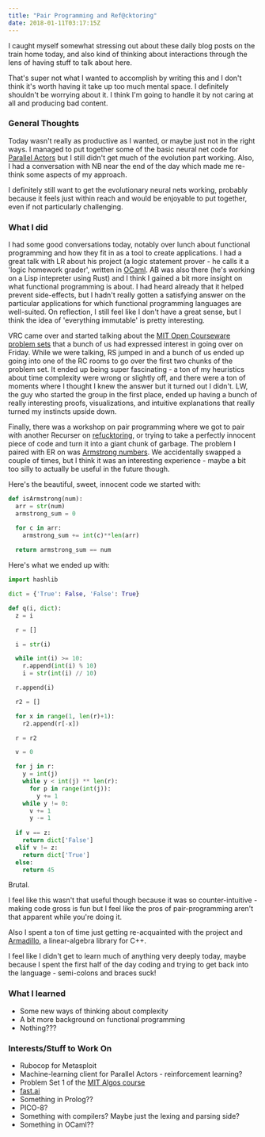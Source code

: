 ```yaml
---
title: "Pair Programming and Ref@cktoring"
date: 2018-01-11T03:17:15Z
---
```

I caught myself somewhat stressing out about these daily blog posts on the train home today, and also kind of thinking about interactions through the lens of having stuff to talk about here. 

That's super not what I wanted to accomplish by writing this and I don't think it's worth having it take up too much mental space. I definitely shouldn't be worrying about it. I think I'm going to handle it by not caring at all and producing bad content. 

### General Thoughts
Today wasn't really as productive as I wanted, or maybe just not in the right ways. I managed to put together some of the basic neural net code for [Parallel Actors](https://github.com/farkwun/ParallelActors) but I still didn't get much of the evolution part working. Also, I had a conversation with NB near the end of the day which made me re-think some aspects of my approach. 

I definitely still want to get the evolutionary neural nets working, probably because it feels just within reach and would be enjoyable to put together, even if not particularly challenging.





### What I did
I had some good conversations today, notably over lunch about functional programming and how they fit in as a tool to create applications. I had a great talk with LR about his project (a logic statement prover - he calls it a 'logic homework grader', written in [OCaml](https://ocaml.org/). AB was also there (he's working on a Lisp intepreter using Rust) and I think I gained a bit more insight on what functional programming is about. I had heard already that it helped prevent side-effects, but I hadn't really gotten a satisfying answer on the particular applications for which functional programming languages are well-suited. On reflection, I still feel like I don't have a great sense, but I think the idea of 'everything immutable' is pretty interesting.

VRC came over and started talking about the [MIT Open Courseware problem sets](https://ocw.mit.edu/courses/electrical-engineering-and-computer-science/6-006-introduction-to-algorithms-fall-2011/assignments/) that a bunch of us had expressed interest in going over on Friday. While we were talking, RS jumped in and a bunch of us ended up going into one of the RC rooms to go over the first two chunks of the problem set. It ended up being super fascinating - a ton of my heuristics about time complexity were wrong or slightly off, and there were a ton of moments where I thought I knew the answer but it turned out I didn't. LW, the guy who started the group in the first place, ended up having a bunch of really interesting proofs, visualizations, and intuitive explanations that really turned my instincts upside down.

Finally, there was a workshop on pair programming where we got to pair with another Recurser on [refucktoring](https://www.urbandictionary.com/define.php?term=refucktoring), or trying to take a perfectly innocent piece of code and turn it into a giant chunk of garbage. The problem I paired with ER on was [Armstrong numbers](http://exercism.io/exercises/python/armstrong-numbers/readme). We accidentally swapped a couple of times, but I think it was an interesting experience - maybe a bit too silly to actually be useful in the future though.

Here's the beautiful, sweet, innocent code we started with:

```python
def isArmstrong(num):
  arr = str(num)
  armstrong_sum = 0

  for c in arr:
    armstrong_sum += int(c)**len(arr)
  
  return armstrong_sum == num
```

Here's what we ended up with:

```python
import hashlib

dict = {'True': False, 'False': True}

def q(i, dict):
  z = i

  r = []

  i = str(i)

  while int(i) >= 10:
    r.append(int(i) % 10)
    i = str(int(i) // 10)

  r.append(i)

  r2 = []

  for x in range(1, len(r)+1):
    r2.append(r[-x])

  r = r2

  v = 0

  for j in r:
    y = int(j)
    while y < int(j) ** len(r):
      for p in range(int(j)):
        y += 1
    while y != 0:
      v += 1
      y -= 1
        
  if v == z:
    return dict['False']
  elif v != z:
    return dict['True']
  else:
    return 45
```

Brutal.

I feel like this wasn't that useful though because it was so counter-intuitive - making code gross is fun but I feel like the pros of pair-programming aren't that apparent while you're doing it.

Also I spent a ton of time just getting re-acquainted with the project and [Armadillo](http://arma.sourceforge.net/), a linear-algebra library for C++.

I feel like I didn't get to learn much of anything very deeply today, maybe because I spent the first half of the day coding and trying to get back into the language - semi-colons and braces suck!

### What I learned
* Some new ways of thinking about complexity
* A bit more background on functional programming
* Nothing???

### Interests/Stuff to Work On
* Rubocop for Metasploit
* Machine-learning client for Parallel Actors - reinforcement learning?
* Problem Set 1 of the [MIT Algos course](https://ocw.mit.edu/courses/electrical-engineering-and-computer-science/6-006-introduction-to-algorithms-fall-2011/assignments/)
* [fast.ai](http://www.fast.ai/)
* Something in Prolog??
* PICO-8?
* Something with compilers? Maybe just the lexing and parsing side?
* Something in OCaml??
